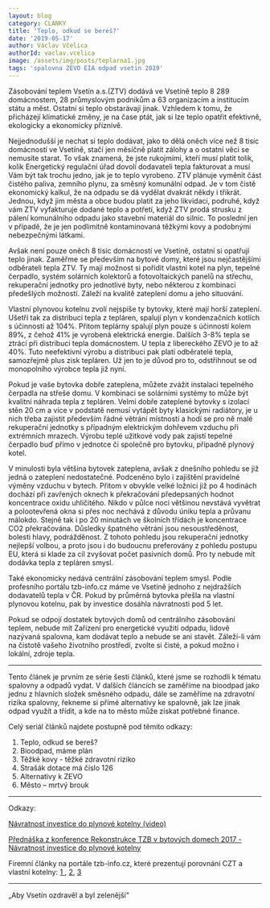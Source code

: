 ```yaml
---
layout: blog
category: CLANKY
title: 'Teplo, odkud se bereš?'
date: '2019-05-17'
author: Václav Včelica
authorId: vaclav.vcelica
image: /assets/img/posts/teplarna1.jpg
tags: 'spalovna ZEVO EIA odpad vsetin 2019'
---
```

Zásobování teplem Vsetín a.s.(ZTV) dodává ve Vsetíně teplo 8 289 domácnostem, 28 průmyslovým podnikům a 63 organizacím a institucím státu a měst. Ostatní si teplo obstarávají jinak. Vzhledem k tomu, že přicházejí klimatické změny, je na čase ptát, jak si lze teplo opatřit efektivně, ekologicky a ekonomicky příznivě.

Nejjednodušší je nechat si teplo dodávat, jako to dělá oněch více než 8 tisíc domácností ve Vsetíně, stačí jen měsíčně platit zálohy a o ostatní věci se nemusíte starat. To však znamená, že jste rukojmími, kteří musí platit tolik, kolik Energetický regulační úřad dovolí dodavateli tepla fakturovat a musí Vám být tak trochu jedno, jak je to teplo vyrobeno. ZTV plánuje vyměnit část čistého paliva, zemního plynu, za směsný komunální odpad. Je v tom čistě ekonomický kalkul, že na odpadu se dá vydělat dvakrát někdy i třikrát. Jednou, když jim města a obce budou platit za jeho likvidaci, podruhé, když vám ZTV vyfakturuje dodané teplo a potřetí, když ZTV prodá strusku z pálení komunálního odpadu jako stavební materiál do silnic. To poslední jen v případě, že je jen podlimitně kontaminovaná těžkými kovy a podobnými nebezpečnými látkami.

Avšak není pouze oněch 8 tisíc domácností ve Vsetíně, ostatní si opatřují teplo jinak. Zaměřme se především na bytové domy, které jsou nejčastějšími odběrateli tepla ZTV. Ty mají možnost si pořídit vlastní kotel na plyn, tepelné čerpadlo, systém solárních kolektorů a fotovoltaických panelů na střechu, rekuperační jednotky pro jednotlivé byty, nebo některou z kombinaci předešlých možností. Záleží na kvalitě zateplení domu a jeho situování.

Vlastní plynovou kotelnu zvolí nejspíše ty bytovky, které mají horší zateplení. Ušetří tak za distribuci tepla z tepláren, spalují plyn v kondenzačních kotlích s účinností až 104%. Přitom teplárny spalují plyn pouze s účinností kolem 89%, z čehož 41% je vyrobená elektrická energie. Dalších 3-8% tepla se ztrácí při distribuci tepla domácnostem. U tepla z libereckého ZEVO je to až 40%. Tuto neefektivní výrobu a distribuci pak platí odběratelé tepla, samozřejmě plus zisk tepláren. Už jen to je důvod pro to, odstřihnout se od monopolního výrobce tepla již nyní.
 
Pokud je vaše bytovka dobře zateplena, můžete zvážit instalaci tepelného čerpadla na střeše domu. V kombinaci se solárními systémy to může být kvalitní náhrada tepla z tepláren. Velmi dobře zateplené bytovky s izolací stěn 20 cm a více v podstatě nemusí vytápět byty klasickými radiátory, je u nich třeba zajistit především řádné větrání místností a hodí se pro ně malé rekuperační jednotky  s případným elektrickým dohřevem vzduchu při extrémních mrazech. Výrobu teplé užitkové vody pak zajistí tepelné čerpadlo buď přímo v jednotce či společně pro bytovku, případně plynový kotel.

V minulosti byla většina bytovek zateplena, avšak z dnešního pohledu se již jedná o zateplení nedostatečné. Podceněno bylo i zajištění pravidelné výměny vzduchu v bytech. Přitom v obvykle velké ložnici již po 4 hodinách dochází při zavřených oknech k překračování předepsaných hodnot koncentrace oxidu uhličitého. Nikdo v půlce noci většinou nevstává vyvětrat a polootevřená okna si přes noc nechává z důvodu úniku tepla a průvanu málokdo. Stejně tak i po 20 minutách ve školních třídách je koncentrace CO2 překračována. Důsledky špatného větrání jsou nesoustředěnost, bolesti hlavy, podrážděnost. Z tohoto pohledu jsou rekuperační jednotky nejlepší volbou, a proto jsou i do budoucnu preferovány z pohledu postupu EU, která si klade za cíl zvyšovat počet pasivních domů. Pro ty nebude mít dodávka tepla z tepláren smysl.

Také ekonomicky nedává centrální zásobování teplem smysl. Podle profesního portálu tzb-info.cz máme ve Vsetíně jednoho z nejdražších dodavatelů tepla v ČR. Pokud by průměrná bytovka přešla na vlastní plynovou kotelnu, pak by investice dosáhla návratnosti pod 5 let.

Pokud se odpojí dostatek bytových domů od centrálního zásobování teplem, nebude mít Zařízení pro energetické využití odpadu, lidově nazývaná spalovna, kam dodávat teplo a nebude se ani stavět. Záleží-li vám na čistotě vašeho životního prostředí, zvolte si čisté, a pokud možno i lokální, zdroje tepla.

- - -

Tento článek je prvním ze série šesti článků, které jsme se rozhodli k tématu spalovny a odpadů vydat. V dalších článcích se zaměříme na bioodpad jako jednu z hlavních složek směsného odpadu, dále se zaměříme na zdravotní rizika spalovny, řekneme si přímé alternativy ke spalovně, jak lze jinak odpad využít a třídit, a kde na to město může získat potřebné finance.

Celý seriál článků najdete postupně pod těmito odkazy:
1. Teplo, odkud se bereš?
2. Bioodpad, máme plán
3. Těžké kovy - těžké zdravotní riziko
4. Strašák dotace má číslo 126
5. Alternativy k ZEVO
6. Město – mrtvý brouk

- - -

Odkazy:

<a href="https://youtu.be/e-a3_FyEnS0">Návratnost investice do plynové kotelny (video)</a>

<a href="/assets/pdf/EIA_Vsetin_posudek.pdf">Přednáška z konference Rekonstrukce TZB v bytových domech 2017 - Návratnost investice do plynové kotelny</a>

Firemní články na portále tzb-info.cz, které prezentují porovnání CZT a vlastní kotelny: <a href="https://vytapeni.tzb-info.cz/tepelna-cerpadla/9621-vytapeni-bytoveho-domu-tepelna-cerpadla-a-plynovy-kotel">1  </a>, <a href="https://vytapeni.tzb-info.cz/vytapime-plynem/15833-kotelna-bytoveho-domu-po-10-letech-provozu">2</a>, <a href="https://vytapeni.tzb-info.cz/vytapime-plynem/10912-kolik-stoji-nova-plynova-kotelna-pri-odpojeni-od-czt-a-jak-ji-zaplatit">3</a>

- - -

„Aby Vsetín ozdravěl a byl zelenější“
